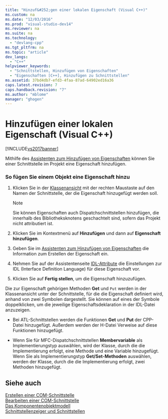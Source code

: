 ```yaml
---
title: "Hinzuf&#252;gen einer lokalen Eigenschaft (Visual C++)"
ms.custom: na
ms.date: "12/03/2016"
ms.prod: "visual-studio-dev14"
ms.reviewer: na
ms.suite: na
ms.technology: 
  - "devlang-cpp"
ms.tgt_pltfrm: na
ms.topic: "article"
dev_langs: 
  - "C++"
helpviewer_keywords: 
  - "Schnittstellen, Hinzufügen von Eigenschaften"
  - "Eigenschaften [C++], Hinzufügen zu Schnittstellen"
ms.assetid: 37bd4db7-efd3-4faa-87ad-64902ed16a36
caps.latest.revision: 7
caps.handback.revision: "7"
ms.author: "mblome"
manager: "ghogen"
---
```

# Hinzuf&#252;gen einer lokalen Eigenschaft (Visual C++)
[!INCLUDE[vs2017banner](../assembler/inline/includes/vs2017banner.md)]

Mithilfe des [Assistenten zum Hinzufügen von Eigenschaften](../ide/names-add-property-wizard.md) können Sie einer Schnittstelle im Projekt eine Eigenschaft hinzufügen.  
  
### So fügen Sie einem Objekt eine Eigenschaft hinzu  
  
1.  Klicken Sie in der [Klassenansicht](assetId:///8d7430a9-3e33-454c-a9e1-a85e3d2db925) mit der rechten Maustaste auf den Namen der Schnittstelle, der die Eigenschaft hinzugefügt werden soll.  
  
    > [!NOTE]
    >  Sie können Eigenschaften auch Dispatchschnittstellen hinzufügen, die innerhalb des Bibliotheksknotens geschachtelt sind, sofern das Projekt nicht attributiert ist.  
  
2.  Klicken Sie im Kontextmenü auf **Hinzufügen** und dann auf **Eigenschaft hinzufügen**.  
  
3.  Geben Sie im [Assistenten zum Hinzufügen von Eigenschaften](../ide/names-add-property-wizard.md) die Information zum Erstellen der Eigenschaft ein.  
  
4.  Nehmen Sie auf der Assistentenseite [IDL\-Attribute](../ide/idl-attributes-add-property-wizard.md) die Einstellungen zur IDL \(Interface Definition Language\) für diese Eigenschaft vor.  
  
5.  Klicken Sie auf **Fertig stellen**, um die Eigenschaft hinzuzufügen.  
  
 Die zur Eigenschaft gehörigen Methoden **Get** und `Put` werden in der Klassenansicht unter der Schnittstelle, für die die Eigenschaft definiert wird, anhand von zwei Symbolen dargestellt.  Sie können auf eines der Symbole doppelklicken, um die jeweilige Eigenschaftsdeklaration in der IDL\-Datei anzuzeigen.  
  
-   Bei ATL\-Schnittstellen werden die Funktionen **Get** und **Put** der CPP\-Datei hinzugefügt. Außerdem werden der H\-Datei Verweise auf diese Funktionen hinzugefügt.  
  
-   Wenn Sie für MFC\-Dispatchschnittstellen **Membervariable** als Implementierungstyp auswählen, wird der Klasse, durch die die Implementierung erfolgt, eine Methode und eine Variable hinzugefügt.  Wenn Sie als Implementierungstyp **Get\/Set\-Methoden** auswählen, werden der Klasse, durch die die Implementierung erfolgt, zwei Methoden hinzugefügt.  
  
## Siehe auch  
 [Erstellen einer COM\-Schnittstelle](../ide/creating-a-com-interface-visual-cpp.md)   
 [Bearbeiten einer COM\-Schnittstelle](../ide/editing-a-com-interface.md)   
 [Das Komponentenobjektmodell](http://msdn.microsoft.com/library/windows/desktop/ms694363)   
 [Schnittstellenzeiger und Schnittstellen](http://msdn.microsoft.com/library/windows/desktop/ms688484)